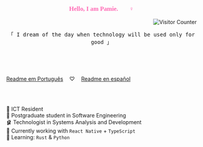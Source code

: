 <link href="https://fonts.googleapis.com/css2?family=Dancing+Script:wght@700&display=swap" rel="stylesheet">

<div align="center">
  <h3 style="color:#FF69B4; font-family:Cursive;">Hello, I am Pamie. 🧚🏾‍♀️</h3>
  <p align="right">
    <img src="https://komarev.com/ghpvc/?username=o-cafe-e-o-elefante&color=ff69b4&style=flat-square" alt="Visitor Counter" />
  </p>
</div>

<p align="center"> 
  <samp>
    「 I dream of the day when technology will be used only for good 」
    <br>
    <br>
  </samp>
</p>
<br>
<br> 
  
[Readme em Português](./README.md)   ㅤ♡ㅤ   [Readme en español](./README_ESP.md) 

<br>
<br>

🦩 ICT Resident
<br>
🩷 Postgraduate student in Software Engineering <br>
🩰 Technologist in Systems Analysis and Development <br>
👛 Currently working with `React Native` + `TypeScript` <br>
🧠 Learning: `Rust` & `Python`

<!--
<br> 

<div align="center">

## 🫧 Technologies and Tools

![Apache NetBeans](https://img.shields.io/badge/Apache%20NetBeans-FF69B4?style=flat&logo=apachenetbeanside&logoColor=white) ![Angular](https://img.shields.io/badge/Angular-FF69B4?style=flat&logo=angular&logoColor=white) ![CSS](https://img.shields.io/badge/-CSS3-FF69B4?style=flat&logo=css3&logoColor=white) ![Docker](https://img.shields.io/badge/-Docker-FF69B4?style=flat&logo=docker&logoColor=white) ![Eclipse](https://img.shields.io/badge/-Eclipse-FF69B4?style=flat&logo=eclipse&logoColor=white) ![Express](https://img.shields.io/badge/Express-FF69B4?style=flat&logo=express&logoColor=white) ![Expo](https://img.shields.io/badge/-Expo-FF69B4?style=flat&logo=expo&logoColor=white) 
![Figma](https://img.shields.io/badge/-Figma-FF69B4?style=flat&logo=figma&logoColor=white) ![Framer](https://img.shields.io/badge/-Framer-FF69B4?style=flat&logo=framer&logoColor=white) ![Git](https://img.shields.io/badge/-Git-FF69B4?style=flat&logo=git&logoColor=white) 
![GitHub](https://img.shields.io/badge/-GitHub-FF69B4?style=flat&logo=github&logoColor=white) ![HTML](https://img.shields.io/badge/-HTML5-FF69B4?style=flat&logo=html5&logoColor=white) ![IntelliJ IDEA](https://img.shields.io/badge/-IntelliJ%20IDEA-FF69B4?style=flat&logo=intellij-idea&logoColor=white) 
![Java](https://img.shields.io/badge/-Java-FF69B4?style=flat&logo=java&logoColor=white) ![JavaScript](https://img.shields.io/badge/-JavaScript-FF69B4?style=flat&logo=javascript&logoColor=white) ![Jupyter](https://img.shields.io/badge/Jupyter-FF69B4?style=flat&logo=jupyter&logoColor=white) 
![Laravel](https://img.shields.io/badge/-Laravel-FF69B4?style=flat&logo=laravel&logoColor=white) ![Linux](https://img.shields.io/badge/-Linux-FF69B4?style=flat&logo=linux&logoColor=white) ![MariaDB](https://img.shields.io/badge/-MariaDB-FF69B4?style=flat&logo=mariadb&logoColor=white) 
![MongoDB](https://img.shields.io/badge/MongoDB-FF69B4?style=flat&logo=mongodb&logoColor=white) ![MySQL](https://img.shields.io/badge/-MySQL-FF69B4?style=flat&logo=mysql&logoColor=white) ![Node.js](https://img.shields.io/badge/-Node.js-FF69B4?style=flat&logo=node.js&logoColor=white) 
![PHP](https://img.shields.io/badge/-PHP-FF69B4?style=flat&logo=php&logoColor=white) ![PyCharm](https://img.shields.io/badge/-PyCharm-FF69B4?style=flat&logo=pycharm&logoColor=white) ![Python](https://img.shields.io/badge/-Python-FF69B4?style=flat&logo=python&logoColor=white) 
![React.js](https://img.shields.io/badge/-React-FF69B4?style=flat&logo=react&logoColor=white) ![Spring Boot](https://img.shields.io/badge/-Spring%20Boot-FF69B4?style=flat&logo=spring-boot&logoColor=white) ![TypeScript](https://img.shields.io/badge/-TypeScript-FF69B4?style=flat&logo=typescript&logoColor=white)
![Visual Studio](https://img.shields.io/badge/Visual_Studio-FF69B4?style=flat&logo=visual%20studio&logoColor=white) ![VS Code](https://img.shields.io/badge/-VS%20Code-FF69B4?style=flat&logo=visual-studio-code&logoColor=white) ![Vue.js](https://img.shields.io/badge/-Vue.js-FF69B4?style=flat&logo=vue.js&logoColor=white)


<br> 

##  Statistics

<p align="center">
  <img src="https://github-readme-stats.vercel.app/api?username=o-cafe-e-o-elefante&show_icons=true&bg_color=ffffff&title_color=ff69b4&text_color=ff69b4&icon_color=ff69b4&border_color=ff69b4" alt="GitHub Stats" />
  <img src="https://github-readme-stats.vercel.app/api/top-langs/?username=o-cafe-e-o-elefante&layout=compact&bg_color=ffffff&title_color=ff69b4&text_color=ff69b4&icon_color=ff69b4&border_color=ff69b4" alt="Top Languages" />
</p>

<br>

-->

</div>
